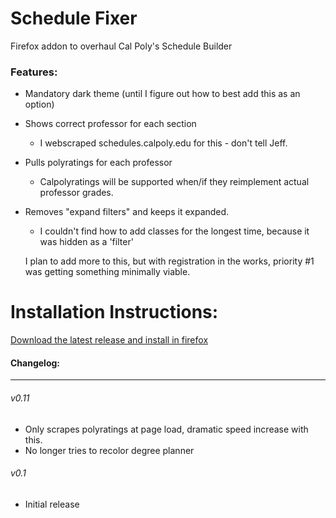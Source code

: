 # Schedule Fixer

Firefox addon to overhaul Cal Poly's Schedule Builder

### Features:

* Mandatory dark theme (until I figure out how to best add this as an option)

* Shows correct professor for each section

  * I webscraped schedules.calpoly.edu for this - don't tell Jeff.

* Pulls polyratings for each professor

  * Calpolyratings will be supported when/if they reimplement actual professor grades.

* Removes "expand filters" and keeps it expanded.

  * I couldn't find how to add classes for the longest time, because it was hidden as a 'filter'


  I plan to add more to this, but with registration in the works, priority #1 was getting something minimally viable.


# Installation Instructions:

[Download the latest release and install in firefox](https://github.com/icecube45/ScheduleFixer/releases/download/v0.11/schedulefixer.xpi)





#### Changelog:

----

###### v0.11

* Only scrapes polyratings at page load, dramatic speed increase with this.
* No longer tries to recolor degree planner

###### v0.1

* Initial release






